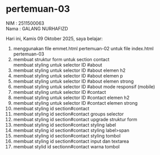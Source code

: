 ﻿# pertemuan-03

NIM : 2511500063<br>
Nama : GALANG NURHAFIZD<br>

Hari ini, Kamis 09 Oktober 2025, saya belajar:
 <ol>
    <li>menggunakan file emmet.html pertemuan-02 untuk file index.html pertemuan-03</li>
    <li>membuat struktur form untuk section contact</li>membuat styling untuk selector ID #about</li> 
   <li>membuat styling untuk selector ID #about elemen h2</li>
   <li>membuat styling untuk selector ID #about elemen p</li>
   <li>membuat styling untuk selector ID #about elemen strong</li>
   <li>membuat styling untuk selector ID #about mode responsif (mobile)</li>
   <li>membuat styling untuk selector ID #contact</li>
   <li>membuat styling untuk selector ID #contact elemen h2</li>
   <li>membuat styling untuk selector ID #contact elemen strong</li>
   <li>membuat styling id section#contact</li>
   <li>membuat styling id section#contact groups selector</li>
   <li>membuat styling id section#contact upgrade struktur form</li>
   <li>membuat styling id section#contact styling label</li>
   <li>membuat styling id section#contact styling label>span</li>
   <li>membuat styling id section#contact styling tombol</li>
   <li>membuat styling id section#contact input dan textarea</li>
   <li>membuat stylid id sectionn#contact warna tombol </li>
 </ol>